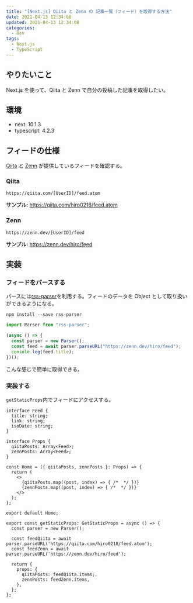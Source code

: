 ```yaml
---
title: "[Next.js] Qiita と Zenn の 記事一覧（フィード）を取得する方法"
date: 2021-04-13 12:34:08
updated: 2021-04-13 12:34:08
categories:
  - Dev
tags:
  - Next.js
  - TypeScript
---
```


## やりたいこと

Next.js を使って、Qiita と Zenn で自分の投稿した記事を取得したい。

## 環境

- next: 10.1.3
- typescript: 4.2.3

## フィードの仕様

[Qiita](https://qiita.com/) と [Zenn](https://zenn.dev/) が提供しているフィードを確認する。

### Qiita

```
https://qiita.com/[UserID]/feed.atom
```

**サンプル:** https://qiita.com/hiro0218/feed.atom

### Zenn

```
https://zenn.dev/[UserID]/feed
```

**サンプル:** https://zenn.dev/hiro/feed

## 実装

### フィードをパースする

パースには[rss-parser](https://www.npmjs.com/package/rss-parser)を利用する。フィードのデータを Object として取り扱いができるようになる。

```
npm install --save rss-parser
```

```ts
import Parser from "rss-parser";

(async () => {
  const parser = new Parser();
  const feed = await parser.parseURL("https://zenn.dev/hiro/feed");
  console.log(feed.title);
})();
```

こんな感じで簡単に取得できる。

### 実装する

`getStaticProps`内でフィードにアクセスする。

```tsx
interface Feed {
  title: string;
  link: string;
  isoDate: string;
}

interface Props {
  qiitaPosts: Array<Feed>;
  zennPosts: Array<Feed>;
}

const Home = ({ qiitaPosts, zennPosts }: Props) => {
  return (
    <>
      {qiitaPosts.map((post, index) => { /*  */ })}
      {zennPosts.map((post, index) => { /*  */ })}
    </>
  );
};

export default Home;

export const getStaticProps: GetStaticProps = async () => {
  const parser = new Parser();

  const feedQiita = await parser.parseURL('https://qiita.com/hiro0218/feed.atom');
  const feedZenn = await parser.parseURL('https://zenn.dev/hiro/feed');

  return {
    props: {
      qiitaPosts: feedQiita.items;,
      zennPosts: feedZenn.items,
    },
  };
};
```
